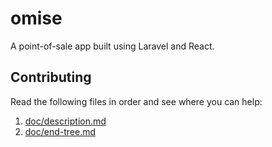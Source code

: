 # omise
A point-of-sale app built using Laravel and React.

## Contributing
Read the following files in order and see where you can help:
1. [doc/description.md](doc/description.md)
2. [doc/end-tree.md](doc/end-tree.md)
